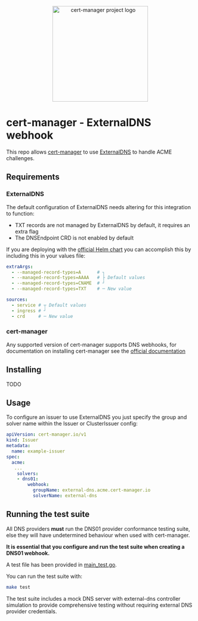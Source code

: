 <p align="center">
  <img src="https://raw.githubusercontent.com/cert-manager/cert-manager/d53c0b9270f8cd90d908460d69502694e1838f5f/logo/logo-small.png" height="256" width="256" alt="cert-manager project logo" />
</p>

# cert-manager - ExternalDNS webhook

This repo allows [cert-manager](https://github.com/cert-manager/cert-manager) to use [ExternalDNS](https://github.com/kubernetes-sigs/external-dns) to handle ACME challenges. 

## Requirements 

### ExternalDNS

The default configuration of ExternalDNS needs altering for this integration to function:
- TXT records are not managed by ExternalDNS by default, it requires an extra flag 
- The DNSEndpoint CRD is not enabled by default 

If you are deploying with the [official Helm chart](https://artifacthub.io/packages/helm/external-dns/external-dns) you can accomplish this by including this in your values file:

```yaml
extraArgs: 
  - --managed-record-types=A      # ┐
  - --managed-record-types=AAAA   # ├ Default values
  - --managed-record-types=CNAME  # ┘
  - --managed-record-types=TXT    # ─ New value

sources:
  - service # ┬ Default values
  - ingress # ┘
  - crd     # ─ New value
```

### cert-manager

Any supported version of cert-manager supports DNS webhooks, for documentation on installing cert-manager see the [official documentation](https://cert-manager.io/docs/installation/)

## Installing

TODO

## Usage

To configure an issuer to use ExternalDNS you just specify the group and solver name within the Issuer or ClusterIssuer config:

```yaml
apiVersion: cert-manager.io/v1
kind: Issuer
metadata:
  name: example-issuer
spec:
  acme:
   ...
    solvers:
    - dns01:
        webhook:
          groupName: external-dns.acme.cert-manager.io
          solverName: external-dns
```

## Running the test suite

All DNS providers **must** run the DNS01 provider conformance testing suite,
else they will have undetermined behaviour when used with cert-manager.

**It is essential that you configure and run the test suite when creating a
DNS01 webhook.**

A test file has been provided in [main_test.go](main_test.go).

You can run the test suite with:

```bash
make test
```

The test suite includes a mock DNS server with external-dns controller simulation to provide comprehensive testing without requiring external DNS provider credentials.

